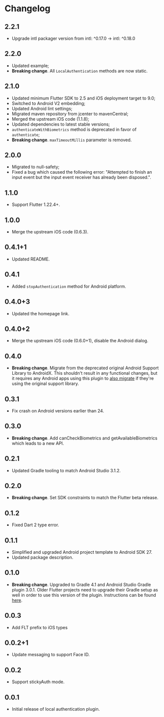 # Changelog

## 2.2.1

-  Upgrade intl packager version from intl: ^0.17.0 -> intl: ^0.18.0

## 2.2.0

- Updated example;
- **Breaking change**. All `LocalAuthentication` methods are now static.

## 2.1.0

- Updated minimum Flutter SDK to 2.5 and iOS deployment target to 9.0;
- Switched to Android V2 embedding;
- Updated Android lint settings;
- Migrated maven repository from jcenter to mavenCentral;
- Merged the upstream iOS code (1.1.8);
- Updated dependencies to latest stable versions;
- `authenticateWithBiometrics` method is deprecated in favor of `authenticate`;
- **Breaking change**. `maxTimeoutMillis` parameter is removed.

## 2.0.0

- Migrated to null-safety;
- Fixed a bug which caused the following error: "Attempted to finish an input event but the input event receiver has already been disposed.".

## 1.1.0

- Support Flutter 1.22.4+.

## 1.0.0

- Merge the upstream iOS code (0.6.3).

## 0.4.1+1

- Updated README.

## 0.4.1

- Added `stopAuthentication` method for Android platform.

## 0.4.0+3

- Updated the homepage link.

## 0.4.0+2

- Merge the upstream iOS code (0.6.0+1), disable the Android dialog.

## 0.4.0

- **Breaking change**. Migrate from the deprecated original Android Support
  Library to AndroidX. This shouldn't result in any functional changes, but it
  requires any Android apps using this plugin to [also
  migrate](https://developer.android.com/jetpack/androidx/migrate) if they're
  using the original support library.

## 0.3.1

- Fix crash on Android versions earlier than 24.

## 0.3.0

- **Breaking change**. Add canCheckBiometrics and getAvailableBiometrics which leads to a new API.

## 0.2.1

- Updated Gradle tooling to match Android Studio 3.1.2.

## 0.2.0

- **Breaking change**. Set SDK constraints to match the Flutter beta release.

## 0.1.2

- Fixed Dart 2 type error.

## 0.1.1

- Simplified and upgraded Android project template to Android SDK 27.
- Updated package description.

## 0.1.0

- **Breaking change**. Upgraded to Gradle 4.1 and Android Studio Gradle plugin
  3.0.1. Older Flutter projects need to upgrade their Gradle setup as well in
  order to use this version of the plugin. Instructions can be found
  [here](https://github.com/flutter/flutter/wiki/Updating-Flutter-projects-to-Gradle-4.1-and-Android-Studio-Gradle-plugin-3.0.1).

## 0.0.3

- Add FLT prefix to iOS types

## 0.0.2+1

- Update messaging to support Face ID.

## 0.0.2

- Support stickyAuth mode.

## 0.0.1

- Initial release of local authentication plugin.
